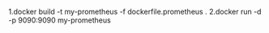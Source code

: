 1.docker build -t my-prometheus -f dockerfile.prometheus .
2.docker run -d -p 9090:9090 my-prometheus
